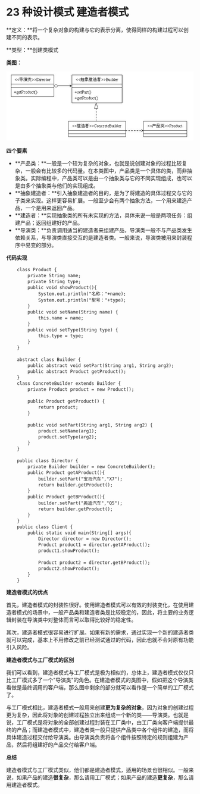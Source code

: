 # 23 种设计模式 建造者模式

**定义：**将一个复杂对象的构建与它的表示分离，使得同样的构建过程可以创建不同的表示。

**类型：**创建类模式

**类图：**

![builder-pattern](images/builder-pattern-1.jpg)

**四个要素**

* **产品类：**一般是一个较为复杂的对象，也就是说创建对象的过程比较复杂，一般会有比较多的代码量。在本类图中，产品类是一个具体的类，而非抽象类。实际编程中，产品类可以是由一个抽象类与它的不同实现组成，也可以是由多个抽象类与他们的实现组成。
* **抽象建造者：**引入抽象建造者的目的，是为了将建造的具体过程交与它的子类来实现。这样更容易扩展。一般至少会有两个抽象方法，一个用来建造产品，一个是用来返回产品。
* **建造者：**实现抽象类的所有未实现的方法，具体来说一般是两项任务：组建产品；返回组建好的产品。
* **导演类：**负责调用适当的建造者来组建产品，导演类一般不与产品类发生依赖关系，与导演类直接交互的是建造者类。一般来说，导演类被用来封装程序中易变的部分。

**代码实现**

```
    class Product {
    	private String name;
    	private String type;
    	public void showProduct(){
    		System.out.println("名称："+name);
    		System.out.println("型号："+type);
    	}
    	public void setName(String name) {
    		this.name = name;
    	}
    	public void setType(String type) {
    		this.type = type;
    	}
    }

    abstract class Builder {
    	public abstract void setPart(String arg1, String arg2);
    	public abstract Product getProduct();
    }
    class ConcreteBuilder extends Builder {
    	private Product product = new Product();

    	public Product getProduct() {
    		return product;
    	}

    	public void setPart(String arg1, String arg2) {
    		product.setName(arg1);
    		product.setType(arg2);
    	}
    }

    public class Director {
    	private Builder builder = new ConcreteBuilder();
    	public Product getAProduct(){
    		builder.setPart("宝马汽车","X7");
    		return builder.getProduct();
    	}
    	public Product getBProduct(){
    		builder.setPart("奥迪汽车","Q5");
    		return builder.getProduct();
    	}
    }
    public class Client {
    	public static void main(String[] args){
    		Director director = new Director();
    		Product product1 = director.getAProduct();
    		product1.showProduct();

    		Product product2 = director.getBProduct();
    		product2.showProduct();
    	}
    }
```

**建造者模式的优点**

首先，建造者模式的封装性很好。使用建造者模式可以有效的封装变化，在使用建造者模式的场景中，一般产品类和建造者类是比较稳定的，因此，将主要的业务逻辑封装在导演类中对整体而言可以取得比较好的稳定性。

其次，建造者模式很容易进行扩展。如果有新的需求，通过实现一个新的建造者类就可以完成，基本上不用修改之前已经测试通过的代码，因此也就不会对原有功能引入风险。

 

**建造者模式与工厂模式的区别**

我们可以看到，建造者模式与工厂模式是极为相似的，总体上，建造者模式仅仅只比工厂模式多了一个"导演类"的角色。在建造者模式的类图中，假如把这个导演类看做是最终调用的客户端，那么图中剩余的部分就可以看作是一个简单的工厂模式了。

与工厂模式相比，建造者模式一般用来创建**更为复杂的对象**，因为对象的创建过程更为复杂，因此将对象的创建过程独立出来组成一个新的类——导演类。也就是说，工厂模式是将对象的全部创建过程封装在工厂类中，由工厂类向客户端提供最终的产品；而建造者模式中，建造者类一般只提供产品类中各个组件的建造，而将具体建造过程交付给导演类。由导演类负责将各个组件按照特定的规则组建为产品，然后将组建好的产品交付给客户端。

 

**总结**

建造者模式与工厂模式类似，他们都是建造者模式，适用的场景也很相似。一般来说，如果产品的建造**很复杂**，那么请用工厂模式；如果产品的建造**更复杂**，那么请用建造者模式。